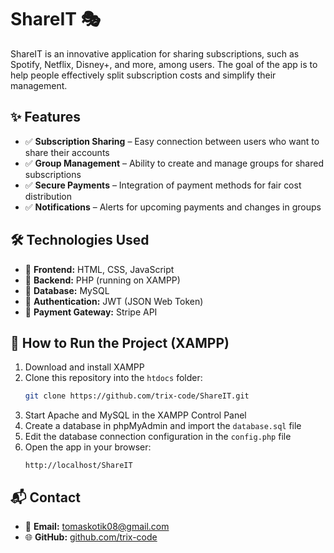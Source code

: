 # ShareIT 🎭

ShareIT is an innovative application for sharing subscriptions, such as Spotify, Netflix, Disney+, and more, among users. The goal of the app is to help people effectively split subscription costs and simplify their management.

## ✨ Features
- ✅ **Subscription Sharing** – Easy connection between users who want to share their accounts
- ✅ **Group Management** – Ability to create and manage groups for shared subscriptions
- ✅ **Secure Payments** – Integration of payment methods for fair cost distribution
- ✅ **Notifications** – Alerts for upcoming payments and changes in groups

## 🛠️ Technologies Used
- 🔹 **Frontend:** HTML, CSS, JavaScript
- 🔹 **Backend:** PHP (running on XAMPP)
- 🔹 **Database:** MySQL
- 🔹 **Authentication:** JWT (JSON Web Token)
- 🔹 **Payment Gateway:** Stripe API

## 🚀 How to Run the Project (XAMPP)
1. Download and install XAMPP
2. Clone this repository into the `htdocs` folder:
    ```bash
    git clone https://github.com/trix-code/ShareIT.git
    ```
3. Start Apache and MySQL in the XAMPP Control Panel
4. Create a database in phpMyAdmin and import the `database.sql` file
5. Edit the database connection configuration in the `config.php` file
6. Open the app in your browser:
    ```arduino
    http://localhost/ShareIT
    ```

## 📬 Contact
- 📧 **Email:** tomaskotik08@gmail.com
- 🌐 **GitHub:** [github.com/trix-code](https://github.com/trix-code)
